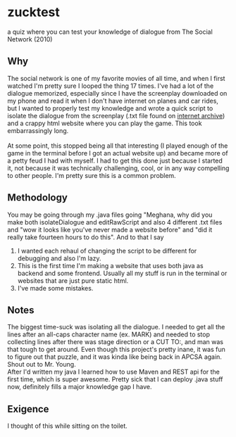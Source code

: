 # zucktest
a quiz where you can test your knowledge of dialogue from The Social Network (2010)

## Why
The social network is one of my favorite movies of all time, and when I first watched I'm pretty sure I looped the thing 17 times. I've had a lot of the dialogue memorized, especially since I have the screenplay downloaded on my phone and read it when I don't have internet on planes and car rides, but I wanted to properly test my knowledge and wrote a quick script to isolate the dialogue from the screenplay (.txt file found on [internet archive](https://archive.org/stream/thesocialnetwork_screenplay/thesocialnetwork_screenplay_djvu.txt)) and a crappy html website where you can play the game. This took embarrassingly long.          
<br>
At some point, this stopped being all that interesting (I played enough of the game in the terminal before I got an actual website up) and became more of a petty feud I had with myself. I had to get this done just because I started it, not because it was technically challenging, cool, or in any way compelling to other people. I'm pretty sure this is a common problem.

## Methodology
You may be going through my .java files going "Meghana, why did you make both isolateDialogue and editRawScript and also 4 different .txt files and "wow it looks like you've never made a website before" and "did it really take fourteen hours to do this". And to that I say          
1) I wanted each rehaul of changing the script to be different for debugging and also I'm lazy.           
2) This is the first time I'm making a website that uses both java as backend and some frontend. Usually all my stuff is run in the terminal or websites that are just pure static html.       
3) I've made some mistakes.        

## Notes
The biggest time-suck was isolating all the dialogue. I needed to get all the lines after an all-caps character name (ex. MARK) and needed to stop collecting lines after there was stage direction or a CUT TO:, and man was that tough to get around. Even though this project's pretty inane, it was fun to figure out that puzzle, and it was kinda like being back in APCSA again. Shout out to Mr. Young. 
<br>
After I'd written my java I learned how to use Maven and REST api for the first time, which is super awesome. Pretty sick that I can deploy .java stuff now, definitely fills a major knowledge gap I have.

## Exigence
I thought of this while sitting on the toilet.
